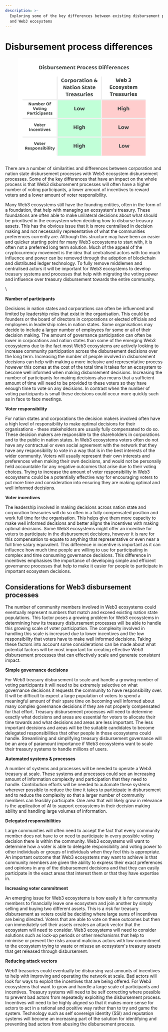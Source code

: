 ```yaml
---
description: >-
  Exploring some of the key differences between existing disbursement processes
  and Web3 ecosystems
---
```


# Disbursement process differences

<div align="left">

<figure><img src="../.gitbook/assets/disbursement-process-differences.png" alt="" width="563"><figcaption></figcaption></figure>

</div>

There are a number of similarities and differences between corporation and nation state disbursement processes with Web3 ecosystem disbursement processes. Some of the key differences that have an impact on the whole process is that Web3 disbursement processes will often have a higher number of voting participants, a lower amount of incentives to reward voters and a lower amount of voter responsibility.

Many Web3 ecosystems still have the founding entities, often in the form of a foundation, that help with managing an ecosystem's treasury. These foundations are often able to make unilateral decisions about what should be prioritised in the ecosystem when deciding how to disburse treasury assets. This has the obvious issue that it is more centralised in decision making and not necessarily representative of what the communities preferences currently are. Although this structure may have been an easier and quicker starting point for many Web3 ecosystems to start with, it is often not a preferred long term solution. Much of the appeal of the cryptocurrency movement is the idea that centralised actors with too much influence and power can be removed through the adoption of blockchain and distributed ledger technology. To fully remove middlemen and centralised actors it will be important for Web3 ecosystems to develop treasury systems and processes that help with migrating the voting power and influence over treasury disbursement towards the entire community.

\


**Number of participants**

Decisions in nation states and corporations can often be influenced and limited by leadership roles that exist in the organisation. This could be founders or the board of directors in corporations or elected officials and employees in leadership roles in nation states. Some organisations may decide to include a larger number of employees for some or all of their decision making. The amount of governance participation can often be lower in corporations and nation states than some of the emerging Web3 ecosystems due to the fact most Web3 ecosystems are actively looking to increase community participation across the disbursement decisions over the long term. Increasing the number of people involved in disbursement decisions can help with making a more inclusive and representative process however this comes at the cost of the total time it takes for an ecosystem to become well informed when making disbursement decisions. Increasing the number of participants for making decisions also means that a sufficient amount of time will need to be provided to these voters so they have enough time to vote on any decisions. In contrast when the number of voting participants is small these decisions could occur more quickly such as in face to face meetings.



**Voter responsibility**

For nation states and corporations the decision makers involved often have a high level of responsibility to make optimal decisions for their organisations - these stakeholders are usually fully compensated to do so. These decision makers are responsible to the shareholders in corporations and to the public in nation states. In Web3 ecosystems voters often do not have any contractual or even social agreement with the network that they have any responsibility to vote in a way that is in the best interests of the wider community. Voters will usually represent their own interests and preferences when making their own decisions, and would not be personally held accountable for any negative outcomes that arise due to their voting choices. Trying to increase the amount of voter responsibility in Web3 ecosystems could be a potentially effective way for encouraging voters to put more time and consideration into ensuring they are making optimal and well informed decisions.



**Voter incentives**

The leadership involved in making decisions across nation state and corporation treasuries will do so often in a fully compensated position and work full time for the organisation. This helps give them more capacity to make well informed decisions and better aligns the incentives with making optimal decisions. Some Web3 ecosystems might offer an incentive for voters to participate in the disbursement decisions, however it is rare for this compensation to equate to anything that representative or even near a full time salary equivalent. This difference in incentive is important as it can influence how much time people are willing to use for participating in complex and time consuming governance decisions. This difference in incentives emphasises the importance of developing simple and efficient governance processes that help to make it easier for people to participate in important ecosystem decisions.



## Considerations for Web3 disbursement processes

The number of community members involved in Web3 ecosystems could eventually represent numbers that match and exceed existing nation state populations. This factor poses a growing problem for Web3 ecosystems in determining how its treasury disbursement processes will be able to handle this growing scale of voter participation. The complexity involved in handling this scale is increased due to lower incentives and the low responsibility that voters have to make well informed decisions. Taking these factors into account some considerations can be made about what potential factors will be most important for creating effective Web3 disbursement processes that can effectively scale and generate consistent impact.



**Simple governance decisions**

For Web3 treasury disbursement to scale and handle a growing number of voting participants it will need to be extremely selective on what governance decisions it requests the community to have responsibility over. It will be difficult to expect a large population of voters to spend a meaningful amount of their spare time on becoming well informed about many complex governance decisions if they are not properly compensated for that effort. Treasury disbursement processes will need to determine exactly what decisions and areas are essential for voters to allocate their time towards and what decisions and areas are less important. The less important decisions and areas will be the suitable candidates to become delegated responsibilities that other people in those ecosystems could handle. Streamlining and simplifying treasury disbursement governance will be an area of paramount importance if Web3 ecosystems want to scale their treasury systems to handle millions of users.



**Automated systems & processes**

A number of systems and processes will be needed to operate a Web3 treasury at scale. These systems and processes could see an increasing amount of information complexity and participation that they need to handle. Contribution efforts will be needed to automate these systems wherever possible to reduce the time it takes to participate in disbursement and to reduce the complexity so that a larger number of community members can feasibly participate. One area that will likely grow in relevance is the application of AI to support ecosystems in their decision making ability and handling large volumes of information.



**Delegated responsibilities**

Large communities will often need to accept the fact that every community member does not have to or need to participate in every possible voting decision there is within the community. Web3 ecosystems will want to determine how a voter is able to delegate responsibility and voting power to other individuals or groups of individuals when they feel this is appropriate. An important outcome that Web3 ecosystems may want to achieve is that community members are given the ability to express their exact preferences and opinions in any of the disbursement decisions and that they can easily participate in the exact areas that interest them or that they have expertise in.



**Increasing voter commitment**

An emerging issue for Web3 ecosystems is how easily it is for community members to financially leave one ecosystem and join another by simply selling and buying two different assets. This is a risk for treasury disbursement as voters could be deciding where large sums of incentives are being directed. Voters that are able to vote on these outcomes but then can immediately sell their assets creates an attack vector that the ecosystem will need to consider. Web3 ecosystems will need to consider solutions such as lock-up periods or other mechanisms that help to minimise or prevent the risks around malicious actors with low commitment to the ecosystem trying to waste or misuse an ecosystem's treasury assets that get released through disbursement.



**Reducing attack vectors**

Web3 treasuries could eventually be disbursing vast amounts of incentives to help with improving and operating the network at scale. Bad actors will look for ways to exploit the incentives that are being offered. For Web3 ecosystems that want to grow and handle a large scale of participants and incentives. Treasury systems will need to be self correcting where possible to prevent bad actors from repeatedly exploiting the disbursement process. Incentives will need to be highly aligned so that it makes more sense for actors to act in a rational and positive way rather than to try and game the system. Technology such as self sovereign identity (SSI) and reputation systems will become an increasing part of the solution for identifying and preventing bad actors from abusing the disbursement process.
